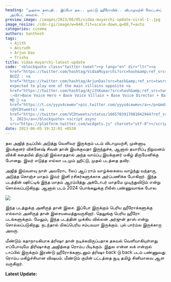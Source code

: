 ```yaml
---
heading: "முதல்ல தளபதி.. இப்போ தல.. முரட்டு ஹீரோயின்.. விடாமுயற்சி லேட்டஸ்ட்
  அப்டேட் வைரல். "
preview_image: /images/2023/06/05/vidaa-muyarchi-update-viral-1-.jpg
image_resize: /cdn-cgi/image/w=640,fit=scale-down,q=80,f=auto
categories: cinema
authors: Santhosh
tags:
  - Ajith
  - Anirudh
  - Arjun Das
  - Trisha
title: vidaa-muyarchi-latest-update
code: '<blockquote class="twitter-tweet"><p lang="en" dir="ltr"><a
  href="https://twitter.com/hashtag/VidaaMuyarchi?src=hash&amp;ref_src=twsrc%5Etfw">#VidaaMuyarchi</a>
  BUZZ : <a
  href="https://twitter.com/hashtag/ArjunDas?src=hash&amp;ref_src=twsrc%5Etfw">#ArjunDas</a>
  expected to play one of the main villains opposite <a
  href="https://twitter.com/hashtag/AjithKumar?src=hash&amp;ref_src=twsrc%5Etfw">#AjithKumar</a>
  💥<br>Base Voice Hero + Base Voice Villain + Base Voice Director + Base Voice
  MD 🖖 <a
  href="https://t.co/yyyx4cewmv">pic.twitter.com/yyyx4cewmv</a></p>&mdash; VCD
  (@VCDtweets) <a
  href="https://twitter.com/VCDtweets/status/1665703917081042944?ref_src=twsrc%5Etfw">June
  5, 2023</a></blockquote> <script async
  src="https://platform.twitter.com/widgets.js" charset="utf-8"></script>'
date: 2023-06-05 19:32:01 +0530
---
```

தல அஜித் நடிப்பில் அடுத்து வெளிவர இருக்கும் படம் விடாமுயற்சி, முன்னாடி இயக்குனர் விக்னேஷ் சிவன் தான் இயக்குவதா இருந்துச்சு, ஆனால் தயாரிப்பு நிறுவனம் விக்கி கதையில் திருப்தி இல்லாததால் அந்த வாய்ப்பு இயக்குனர் மகிழ் திருமேனிக்கு போனது. இவர் எடுத்த எல்லா படமும் ஹிட்டு, முதல் படத்தை தவிர. 

அஜித் இவ்வளவு நாள் அவரோட லைப் ஆப் ராம் வாழ்க்கையை வாழ்ந்து வந்தாரு, அடுத்த கொஞ்ச மாதம் இவர் இனி ரசிகர்களுக்காக அர்ப்பணிக்க போகிறார். இந்த படத்தின் ஷூட்டிங் இந்த மாதம் ஆரம்பித்து அக்டோபர் மாதமே முடிந்துவிடும் என்று சொல்லப்படுகிறது. ஆனால் படம் 2024 பொங்கலுக்கு ரிலீஸ் பண்ணுவாங்க போல. 

![](/images/2023/06/05/vidaa-muyarchi-update-viral-2-.jpg)

இந்த படத்துக்கு அனிருத் தான் இசை. இப்போ இருக்கும் பெரிய ஹீரோக்களுக்கு எல்லாம் அனிருத் தான் இசையமைத்துவருகிறார். தெலுங்கு பெரிய ஹீரோ படங்களுக்கும். மேலும், இந்த படத்தின் முக்கிய வில்லன் அர்ஜுன் தாஸ் என்று சொல்லப்படுகிறது. நடந்தால் மிகப்பெரிய சம்பவமா இருக்கும். புல் பார்ம்ல இருக்காரு அவரு.

மீண்டும் கதாநாயகியாக த்ரிஷா தான் நடிக்கவிருப்பதாக தகவல் வெளியாகியுள்ளது. எப்போவுமே திரிஷாக்கு அஜித்தை ரொம்ப பிடிக்கும். இதுல என்ன லக் என்றால் டாப்பில் இருக்கும் இரண்டு ஹீரோக்களுடனும் த்ரிஷா back டு back படம் பண்ணுவது ரொம்ப மகிழ்ச்சியான விஷயம். மீண்டும் குயின் பட்டத்தை சூடி தமிழ் சினிமாவை ஆள வருகிறார்.

**L﻿atest Update:**